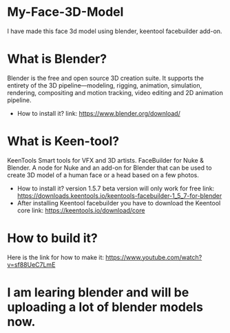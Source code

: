 # My-Face-3D-Model
I have made this face 3d model using blender, keentool facebuilder add-on.

# What is Blender?
  Blender is the free and open source 3D creation suite. It supports the entirety of the 3D pipeline—modeling, rigging, animation, simulation, rendering, compositing and motion tracking, video editing and 2D animation pipeline.
  - How to install it?
  link: https://www.blender.org/download/
  
# What is Keen-tool?
  KeenTools Smart tools for VFX and 3D artists. FaceBuilder for Nuke & Blender. A node for Nuke and an add-on for Blender that can be used to create 3D model of a human face or a head based on a few photos. 
  - How to install it?
  version 1.5.7 beta version will only work for free 
  link: https://downloads.keentools.io/keentools-facebuilder-1_5_7-for-blender
  - After installing Keentool facebuilder you have to download the Keentool core 
  link: https://keentools.io/download/core
 
# How to build it?
Here is the link for how to make it: https://www.youtube.com/watch?v=sf88UeC7LmE

# I am learing blender and will be uploading a lot of blender models now.
